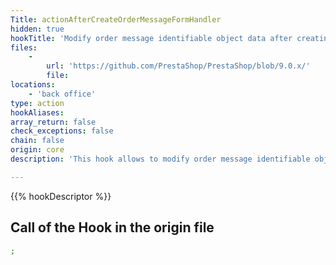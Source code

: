 ```yaml
---
Title: actionAfterCreateOrderMessageFormHandler
hidden: true
hookTitle: 'Modify order message identifiable object data after creating it'
files:
    -
        url: 'https://github.com/PrestaShop/PrestaShop/blob/9.0.x/'
        file: 
locations:
    - 'back office'
type: action
hookAliases: 
array_return: false
check_exceptions: false
chain: false
origin: core
description: 'This hook allows to modify order message identifiable object forms data after it was created'

---
```


{{% hookDescriptor %}}

## Call of the Hook in the origin file

```php
;
```
